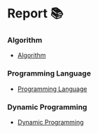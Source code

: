 # Report :books:

### Algorithm
  * [Algorithm](./Algorithm/)

### Programming Language
 * [Programming Language](./Programming%20Language/)

### Dynamic Programming
* [Dynamic Programming](./Dynamic%20Programming/) 